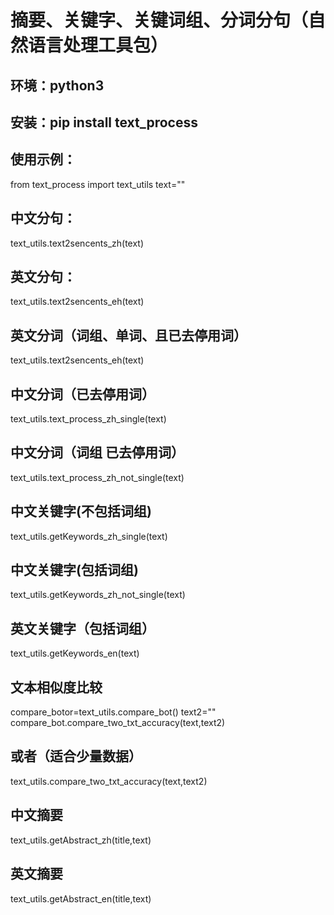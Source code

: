 # 摘要、关键字、关键词组、分词分句（自然语言处理工具包）
## 环境：python3
## 安装：pip install text_process
## 使用示例：

from text_process import text_utils
text=""
## 中文分句：
text_utils.text2sencents_zh(text)
## 英文分句：
text_utils.text2sencents_eh(text)
## 英文分词（词组、单词、且已去停用词）
text_utils.text2sencents_eh(text)
## 中文分词（已去停用词）
text_utils.text_process_zh_single(text)
## 中文分词（词组 已去停用词）
text_utils.text_process_zh_not_single(text)
## 中文关键字(不包括词组)
text_utils.getKeywords_zh_single(text)
## 中文关键字(包括词组)
text_utils.getKeywords_zh_not_single(text)
## 英文关键字（包括词组）
text_utils.getKeywords_en(text)
## 文本相似度比较
compare_botor=text_utils.compare_bot()
text2=""
compare_bot.compare_two_txt_accuracy(text,text2)
## 或者（适合少量数据）
text_utils.compare_two_txt_accuracy(text,text2)
## 中文摘要
text_utils.getAbstract_zh(title,text)
## 英文摘要
text_utils.getAbstract_en(title,text)
